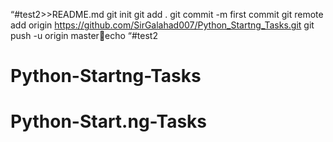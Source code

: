 “#test2>>README.md
git init 
git add .
git commit -m first commit
git remote add origin https://github.com/SirGalahad007/Python_Startng_Tasks.git
git push -u origin masterecho “#test2
# Python-Startng-Tasks
# Python-Start.ng-Tasks

